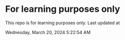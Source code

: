 # For learning purposes only
This repo is for learning purposes only.
Last updated at

Wednesday, March 20, 2024 5:22:54 AM

